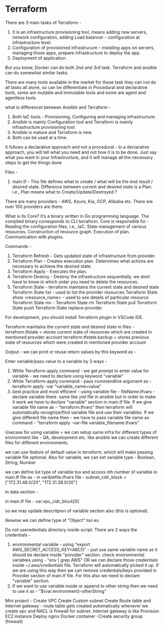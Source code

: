 # Terraform

There are 3 main tasks of Terraform - 
1. It is an infrastructure provisioning tool, means adding new servers, network configuration, adding Load balancer - configuration at infrastructure level.
2. Configuration of provisioned infrastrucure - installing apps on servers, managing those apps, prepare infrastructure to deploy the app.
3. Deployment of application.

But you know, Docker can do both 2nd and 3rd task.
Terraform and ansible can do somewhat similar tasks.

There are many tools available in the market for these task they can not do all tasks all alone, so can be differentiate in Procedural and declarative tools, some are mutable and immutable tools and some are agent and agentless tools.

what is differencet between Ansible and Terraform -
1. Both IaC tools - Provisioning, Configuring and managing infrastructure.
2. Ansible is mainly Configuration tool and Terraform is mainly infrastructure provisioning tool.
3. Ansible is mature and Terraform is new. 
4. Both can be used at a time.

It follows a declarative approach and not a procedural - In a declarative approach, you will tell what you need and not how it is to be done. Just say what you want in your Infrastructure, and it will manage all the necessary steps to get the things done

Files -
1. main.tf - This file defines what to create / what will be the end result / desired state.
Difference between current and desired state is a Plan. i.e., Plan means what to Create/Update/Destroyed ?

There are many providers - AWS, Azure, Kia, GCP, Alibaba etc. There are over 100 providers are there.

What is its Core?
It’s a binary written in Go programming language. The compiled binary corresponds to CLI terraform.
Core is responsible for :
Reading the configuration files, i.e., IaC.
State management of various resources.
Construction of resource graph.
Execution of plan.
Communication with plugins.

Commands -
1. Terraform Refresh - Gets updated state of infrastructure from provider.
2. Terraform Plan - Creates execution plan. Determines what actions are necessary to achieve the desired state.
3. Terraform Apply - Executes the plan.
4. Terraform Destroy - Destroy the infrastructure sequentially, we dont have to know in which order you need to delete the resources.
5. Terraform State - terraform maintains the current state and desired state
  Terraform State list - used to list the provider resources
  Terraform State show <resource_name> - used to see details of particular resource
  Terraform State mv - 
  Terraform State rm
  Terraform State pull
  Terraform State push
  Terraform State replace-provider

For development, you should install Terraform plugin in VSCode IDE.

Terraform maintains the current state and desired state in files - 
terrafrom.tfstate = stores current state of resources which are created in mentioned provider account
terraform.tfstate.backup = stores previous state of resources which were created in mentioned provider account

Output - we can print or reuse return values by this keyword as -

Enter variable/pass value to a variable by 3 ways -
1. While Terraform-apply command - we get prompt to enter value for variable - we need to declare using keyword "variable"
2. While Terraform-apply command - pass commandline argument as - terraform apply -var  "variable_name=value"
3. best practice and most efficient - using variable file - fileName.tfvars - declare variable there. same like yml file in ansible but in order to make it work we have to declare "variable" section in main.tf file.
If we give variable file name as - "terraform.tfvars" then terraform will automatically recognize/find variable file and use their variables. 
If we give different file name then - we have to pass variable file name as command - "terraform apply -var-file variable_filename.tfvars"

Usecase for using variable = we can setup same infra for different types of environment like - QA, development etc. like ansible we can create different files for different environments.

we can use feature of default value in terraform, which will make passing variable file optional.
Also for variable, we can set variable type - Boolean, String, Number

we can define list type of variable too and access nth number of variable in main.tf file as -
in variblefile.tfvars file -
subnet_cidr_block = ["172.31.48.0/20", "172.31.38.0/20"]

In data section -



in main.tf file -
var.vpc_cidr_block[0]

so we may update descritpion of variable section also (this is optional).

likewise we can define type of "Object" too
ex. 

Do not useredentials directory inside script.
There are 2 ways the credentials - 
1. environmental variable - using "export AWS_SECRET_ACCESS_KEY=ABCD" - just use same variable name as it should be declare inside "provider" section.
  check environmental variables using - "env | grep AWS" OR we can declare those credentials inside ~/.aws/credentials file. Terraform will automatically picked it up. If we are using this way then we can remove credentials/keys provided in Provider section of main.tf file. For this also we need to declare "variable" section.
2. If we want to use variable inside or append to other string then we need to use it as - "${var.environment}-otherString"


Mini project -
Create VPC
Create Custom subnet
Create Route table and Internet gateway - route table gets created automatically whenever we create vpc and NACL is firewall for subnet. Internet gateway is like 
Provision EC2 instance
Deploy nginx Docker container
-Create security group (firewall)
